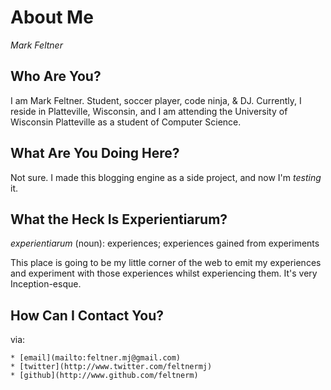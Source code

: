 # About Me
_Mark Feltner_

## Who Are You?
I am Mark Feltner. Student, soccer player, code ninja, & DJ. Currently, I reside in Platteville, Wisconsin, and I am attending the University of Wisconsin Platteville as a student of Computer Science. 

## What Are You Doing Here?
Not sure. I made this blogging engine as a side project, and now I'm _testing_ it.

## What the Heck Is Experientiarum?
*experientiarum* (noun): experiences; experiences gained from experiments

This place is going to be my little corner of the web to emit my experiences and experiment with those experiences whilst experiencing them. It's very Inception-esque.

## How Can I Contact You?
via: 

    * [email](mailto:feltner.mj@gmail.com)
    * [twitter](http://www.twitter.com/feltnermj)
    * [github](http://www.github.com/feltnerm)


